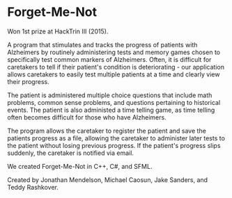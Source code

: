 # Forget-Me-Not

Won 1st prize at HackTrin III (2015).

A program that stimulates and tracks the progress of patients with Alzheimers by routinely administering tests and memory games chosen to specifically test common markers of Alzheimers. Often, it is difficult for caretakers to tell if their patient's condition is deteriorating - our application allows caretakers to easily test multiple patients at a time and clearly view their progress.

The patient is administered multiple choice questions that include math problems, common sense problems, and questions pertaining to historical events. The patient is also administed a time telling game, as time telling often becomes difficult for those who have Alzheimers. 

The program allows the caretaker to register the patient and save the patients progress as a file, allowing the caretaker to administer later tests to the patient without losing previous progress. If the patient's progress slips suddenly, the caretaker is notified via email.

We created Forget-Me-Not in C++, C#, and SFML.

Created by Jonathan Mendelson, Michael Caosun, Jake Sanders, and Teddy Rashkover.

